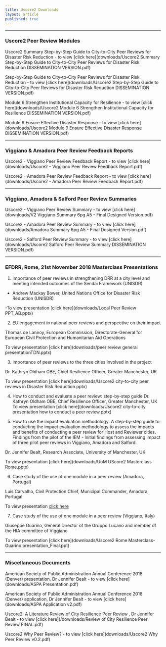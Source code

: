 ```yaml
---
title: Uscore2 Downloads
layout: article
published: true
---
```

-------------------------------------------------------------------------------------------------------------

### Uscore2 Peer Review Modules

Uscore2 Summary Step-by-Step Guide to City-to-City Peer Reviews for Disaster Risk Reduction - to view [click here](downloads/Uscore2 Summary Step-by-Step Guide to City-to-City Peer Reviews for Disaster Risk Reduction DISSEMINATION VERSION.pdf)

Step-by-Step Guide to City-to-City Peer Reviews for Disaster Risk Reduction - to view [click here](downloads/Uscore2 Step-by-Step Guide to City-to-City Peer Reviews for Disaster Risk Reduction DISSEMINATION VERSION.pdf)

Module 6 Strengthen Institutional Capacity for Resilience - to view [click here](downloads/Uscore2 Module 6 Strengthen Institutional Capacity for Resilience DISSEMINATION VERSION.pdf)

Module 9 Ensure Effective Disaster Response - to view [click here](downloads/Uscore2 Module 9 Ensure Effective Disaster Response DISSEMINATION VERSION.pdf)

-------------------------------------------------------------------------------------------------------------

### Viggiano & Amadora Peer Review Feedback Reports

Uscore2 - Viggiano Peer Review Feedback Report - to view [click here](downloads/Uscore2 - Viggiano Peer Review Feedback Report.pdf)

Uscore2 - Amadora Peer Review Feedback Report - to view [click here](downloads/Uscore2 - Amadora Peer Review Feedback Report.pdf)

-------------------------------------------------------------------------------------------------------------

### Viggiano, Amadora & Salford Peer Review Summaries

Uscore2 - Viggiano Peer Review Summary - to view [click here](downloads/V2 Viggiano Summary 6pg A5 - Final Designed Version.pdf)

Uscore2 - Amadora Peer Review Summary - to view [click here](downloads/Amadora Summary 6pg A5 - Final Designed Version.pdf)

Uscore2 - Salford Peer Review Summary - to view [click here](downloads/Uscore2 Salford Peer Review Summary DISSEMINATION VERSION.pdf)

-------------------------------------------------------------------------------------------------------------

### EFDRR, Rome, 21st November 2018 Masterclass Presentations

1. Importance of peer reviews in strengthening DRR at a city level and meeting intended outcomes of the Sendai Framework (UNISDR)

- Andrew Mackay Bower, United Nations Office for Disaster Risk Reduction (UNISDR)

-To view presentation [click here](downloads/Local Peer Review PPT_AB.pptx)

2. EU engagement in national peer reviews and perspective on their impact

Thomas de Lannoy, European Commission, Directorate-General for European Civil Protection and Humanitarian Aid Operations	

To view presentation [click here](downloads/peer review general presentationTDN.pptx)

3. Importance of peer reviews to the three cities involved in the project	

Dr. Kathryn Oldham OBE, Chief Resilience Officer, Greater Manchester, UK	

To view presentation [click here](downloads/Uscore2 city-to-city peer reviews in Disaster Risk Reduction.pptx)

4. How to conduct and evaluate a peer review: step-by-step guide 
Dr. Kathryn Oldham OBE, Chief Resilience Officer, Greater Manchester, UK
To view presentation [click here](downloads/Uscore2 city-to-city presentation how to conduct a peer review.pptx)

5. How to use the impact evaluation methodology:
A step-by-step guide to conducting the impact evaluation methodology to assess the impacts and benefits of 	conducting a peer review for Host and Reviewer cities. Findings from the pilot of the IEM - Initial findings from assessing impact of three pilot peer reviews in Viggiano, Amadora and Salford.

Dr. Jennifer Bealt, Research Associate, University of Manchester, UK

To view presentation [click here](downloads/UoM UScore2 Masterclass Rome.pptx)

6. Case study of the use of one module in a peer review (Amadora, Portugal)

Luis Carvalho, Civil Protection Chief, Municipal Commander, Amadora, Portugal

To view presentation [click here](downloads/Masterclass_Amadora.pptx)

7. Case study of the use of one module in a peer review (Viggiano, Italy)

Giuseppe Guarino, General Director of the Gruppo Lucano and member of the HIA committee of Viggiano

To view presentation [click here](downloads/Uscore2 Rome Masterclass-Guarino presentation_Final.ppt)


-------------------------------------------------------------------------------------------------------------

### Miscellaneous Documents

American Society of Public Administration Annual Conference 2018 (Denver) presentation, Dr Jennifer Bealt - to view [click here](downloads/ASPA Presentation.pdf)

American Society of Public Administration Annual Conference 2018 (Denver) application, Dr Jennifer Bealt - to view [click here](downloads/ASPA Application v2.pdf)

Uscore2: A Literature Review of City Resilience Peer Review , Dr Jennifer Bealt - to view [click here](/downloads/Review of City Resilience Peer Review FINAL.pdf)

Uscore2 Why Peer Review? - to view [click here](downloads/Uscore2 Why Peer Review v0.2.pdf)
